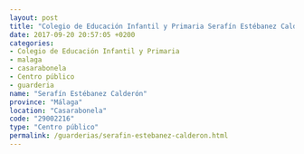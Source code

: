 ```yaml
---
layout: post
title: "Colegio de Educación Infantil y Primaria Serafín Estébanez Calderón"
date: 2017-09-20 20:57:05 +0200
categories:
- Colegio de Educación Infantil y Primaria
- malaga
- casarabonela
- Centro público
- guarderia
name: "Serafín Estébanez Calderón"
province: "Málaga"
location: "Casarabonela"
code: "29002216"
type: "Centro público"
permalink: /guarderias/serafin-estebanez-calderon.html
---
```

